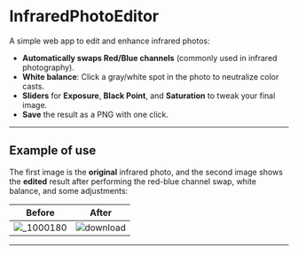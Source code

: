 # InfraredPhotoEditor

A simple web app to edit and enhance infrared photos:

- **Automatically swaps Red/Blue channels** (commonly used in infrared photography).
- **White balance**: Click a gray/white spot in the photo to neutralize color casts.  
- **Sliders** for **Exposure**, **Black Point**, and **Saturation** to tweak your final image.
- **Save** the result as a PNG with one click.

---

## Example of use

The first image is the **original** infrared photo, and the second image shows the **edited** result after performing the red-blue channel swap, white balance, and some adjustments:

| **Before**                                                                 | **After**                                                                  |
|:---------------------------------------------------------------------------:|:---------------------------------------------------------------------------:|
| ![_1000180](https://github.com/user-attachments/assets/9c1e42bf-0d07-4f87-b8c8-4ec1d49d3730) | ![download](https://github.com/user-attachments/assets/14f84576-2f5e-465f-a038-68850c252dda) |

---
